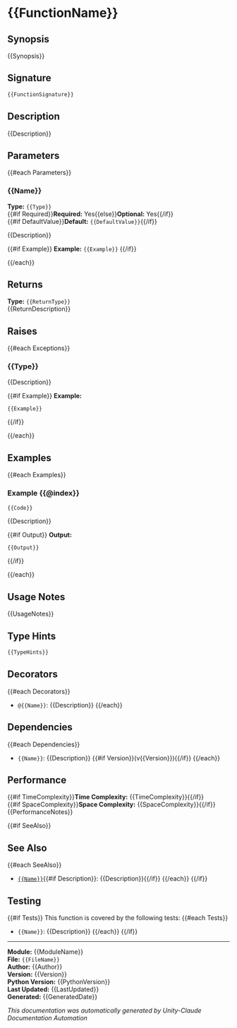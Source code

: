 # {{FunctionName}}

## Synopsis
{{Synopsis}}

## Signature
```python
{{FunctionSignature}}
```

## Description
{{Description}}

## Parameters

{{#each Parameters}}
### {{Name}}
**Type:** `{{Type}}`  
{{#if Required}}**Required:** Yes{{else}}**Optional:** Yes{{/if}}  
{{#if DefaultValue}}**Default:** `{{DefaultValue}}`{{/if}}

{{Description}}

{{#if Example}}
**Example:** `{{Example}}`
{{/if}}

{{/each}}

## Returns
**Type:** `{{ReturnType}}`  
{{ReturnDescription}}

## Raises

{{#each Exceptions}}
### {{Type}}
{{Description}}

{{#if Example}}
**Example:**
```python
{{Example}}
```
{{/if}}

{{/each}}

## Examples

{{#each Examples}}
### Example {{@index}}
```python
{{Code}}
```
{{Description}}

{{#if Output}}
**Output:**
```
{{Output}}
```
{{/if}}

{{/each}}

## Usage Notes
{{UsageNotes}}

## Type Hints
```python
{{TypeHints}}
```

## Decorators
{{#each Decorators}}
- `@{{Name}}`: {{Description}}
{{/each}}

## Dependencies
{{#each Dependencies}}
- `{{Name}}`: {{Description}} {{#if Version}}(v{{Version}}){{/if}}
{{/each}}

## Performance
{{#if TimeComplexity}}**Time Complexity:** {{TimeComplexity}}{{/if}}  
{{#if SpaceComplexity}}**Space Complexity:** {{SpaceComplexity}}{{/if}}  
{{PerformanceNotes}}

{{#if SeeAlso}}
## See Also
{{#each SeeAlso}}
- [`{{Name}}`]({{Link}}){{#if Description}}: {{Description}}{{/if}}
{{/each}}
{{/if}}

## Testing
{{#if Tests}}
This function is covered by the following tests:
{{#each Tests}}
- `{{Name}}`: {{Description}}
{{/each}}
{{/if}}

---
**Module:** {{ModuleName}}  
**File:** `{{FileName}}`  
**Author:** {{Author}}  
**Version:** {{Version}}  
**Python Version:** {{PythonVersion}}  
**Last Updated:** {{LastUpdated}}  
**Generated:** {{GeneratedDate}}

*This documentation was automatically generated by Unity-Claude Documentation Automation*